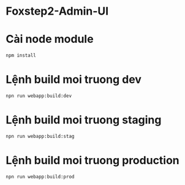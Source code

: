 # Foxstep2-Admin-UI

# Cài node module

```
npm install
```

# Lệnh build moi truong dev

```
npn run webapp:build:dev
```

# Lệnh build moi truong staging

```
npn run webapp:build:stag
```

# Lệnh build moi truong production

```
npn run webapp:build:prod
```
